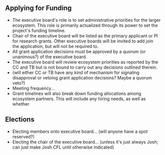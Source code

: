 ## Applying for Funding
- The executive board's role is to set administrative priorities for the larger ecosystem. This role is primarily actualized through its power to set the project's funding timeline. 
- Chair of the executive board will be listed as the primary applicant or PI for research grants. Other executive boards will be invited to add join the application, but will not be required to.
- All grant application decisions must be approved by a quorum (or unanimous?) of the executive board.
- The executive board will review ecosystem priorities as reported by the CC and TB but is not bound to carry out any decisions outlined therein.
- (will either CC or TB have any kind of mechanism for signaling disapproval or vetoing grant application decisions? Maybe a quorum veto?)
- Meeting frequency... 
- Grant timelines will also break down funding allocations among ecosystem partners. This will include any hiring needs, as well as whether 

## Elections
- Electing members onto executive board... (will anyone have a spot reserved?)
- Electing the chair of the executive board... (unless it's just always Josh; can just make Josh CFL until otherwise indicated)